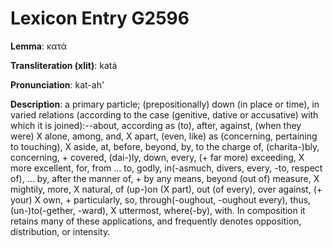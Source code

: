 # Lexicon Entry G2596

**Lemma**: κατά

**Transliteration (xlit)**: katá

**Pronunciation**: kat-ah'

**Description**:
a primary particle; (prepositionally) down (in place or time), in varied relations (according to the case (genitive, dative or accusative) with which it is joined):--about, according as (to), after, against, (when they were) X alone, among, and, X apart, (even, like) as (concerning, pertaining to touching), X aside, at, before, beyond, by, to the charge of, (charita-)bly, concerning, + covered, (dai-)ly, down, every, (+ far more) exceeding, X more excellent, for, from … to, godly, in(-asmuch, divers, every, -to, respect of), … by, after the manner of, + by any means, beyond (out of) measure, X mightily, more, X natural, of (up-)on (X part), out (of every), over against, (+ your) X own, + particularly, so, through(-oughout, -oughout every), thus, (un-)to(-gether, -ward), X uttermost, where(-by), with. In composition it retains many of these applications, and frequently denotes opposition, distribution, or intensity.

